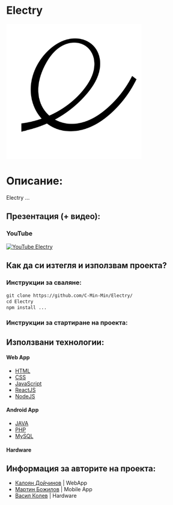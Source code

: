 # Electry
<img src="https://github.com/C-Min-Min/Electry/blob/main/images/electry_logo.png" width="360">

# Описание:
Electry ...
## Презентация (+ видео):
### YouTube
[![YouTube Electry](https://i.ytimg.com/vi/[INSERT_ID]/maxresdefault.jpg)](https://www.youtube.com/watch?v=[INSERT_ID])

## Как да си изтегля и използвам проекта?

### Инструкции за сваляне:

```
git clone https://github.com/C-Min-Min/Electry/
cd Electry
npm install ...
```

### Инструкции за стартиране на проекта:



## Използвани технологии:

#### Web App
* [HTML](https://html.com/)
* [CSS](https://www.w3.org/Style/CSS/Overview.en.html)
* [JavaScript](https://www.javascript.com/)
* [ReactJS](https://reactjs.org/)
* [NodeJS](https://nodejs.org/)
#### Android App
* [JAVA](https://www.java.com/)
* [PHP](https://www.php.net/)
* [MySQL](https://www.mysql.com/)
#### Hardware

## Информация за авторите на проекта:

* [Калоян Дойчинов](https://kaloyan.tech) | WebApp
* [Мартин Божилов](https://github.com/TechXTT) | Mobile App
* [Васил Колев](https://github.com/AvatarBg111) | Hardware
